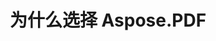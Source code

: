 ---
title: 为什么选择 Aspose.PDF
linktitle: 为什么选择 Aspose.PDF
type: docs
weight: 10
url: /zh/cpp/why-aspose-pdf/
description: 在下一节中解释为什么用户选择 Aspose.PDF for C++ 来处理文档。
lastmod: "2024-03-05"
sitemap:
    changefreq: "weekly"
    priority: 0.7
---